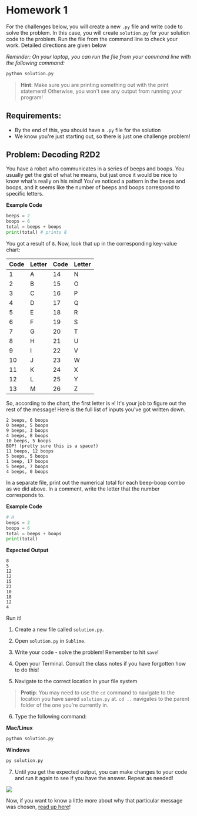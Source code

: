 <!---
{"next":"about.md","title":"Homework 1"}
-->

# Homework 1

For the challenges below, you will create a new `.py` file and write code to solve the problem. In this case, you will create `solution.py` for your solution code to the problem. Run the file from the command line to check your work. Detailed directions are given below

*Reminder: On your laptop, you can run the file from your command line with the following command:*

```python
python solution.py
```

> **Hint**: Make sure you are printing something out with the print statement! Otherwise, you won't see any output from running your program!

## Requirements:

* By the end of this, you should have a `.py` file for the solution
* We know you're just starting out, so there is just one challenge problem!

## Problem: Decoding R2D2

You have a robot who communicates in a series of beeps and boops. You usually get the gist of what he means, but just once it would be nice to know what's really on his mind! You've noticed a pattern in the beeps and boops, and it seems like the number of beeps and boops correspond to specific letters.

**Example Code**

```python
beeps = 2
boops = 6
total = beeps + boops
print(total) # prints 8
```

You got a result of `8`. Now, look that up in the corresponding key-value chart:

|  Code | Letter | Code | Letter |
|  ------ | ------ | ------ | ------ |
|  1 | A | 14 | N |
|  2 | B | 15 | O |
|  3 | C | 16 | P |
|  4 | D | 17 | Q |
|  5 | E | 18 | R |
|  6 | F | 19 | S |
|  7 | G | 20 | T |
|  8 | H | 21 | U |
|  9 | I | 22 | V |
|  10 | J | 23 | W |
|  11 | K | 24 | X |
|  12 | L | 25 | Y |
|  13 | M | 26 | Z |


So, according to the chart, the first letter is `H`! It's your job to figure out the rest of the message! Here is the full list of inputs you've got written down.

```text
2 beeps, 6 boops
0 beeps, 5 boops
9 beeps, 3 boops
4 beeps, 8 boops
10 beeps, 5 boops
BOP! (pretty sure this is a space!)
11 beeps, 12 boops
5 beeps, 5 boops
1 beep, 17 boops
5 beeps, 7 boops
4 beeps, 0 boops
```

In a separate file, print out the numerical total for each beep-boop combo as we did above. In a comment, write the letter that the number corresponds to.

**Example Code**

```python
# H
beeps = 2
boops = 6
total = beeps + boops
print(total)
```

**Expected Output**

```text
8
5
12
12
15
23
10
18
12
4
```

Run it!

1. Create a new file called `solution.py`.
2. Open `solution.py` in `Sublime`.
3. Write your code - solve the problem! Remember to hit `save`!

4. Open your Terminal.  Consult the class notes if you have forgotten how to do this!

5. Navigate to the correct location in your file system

> **Protip**: You may need to use the `cd` command to navigate to the location you have saved `solution.py` at. `cd ..` navigates to the parent folder of the one you're currently in.

6. Type the following command:

**Mac/Linux**

```bash
python solution.py
```

**Windows**

```bash
py solution.py
```

7. Until you get the expected output, you can make changes to your code and run it again to see if you have the answer. Repeat as needed!


![](https://media.giphy.com/media/rl1aX0WUmGcKs/giphy.gif)

Now, if you want to know a little more about why that particular message was chosen, [read up here](https://blog.hackerrank.com/the-history-of-hello-world/)!